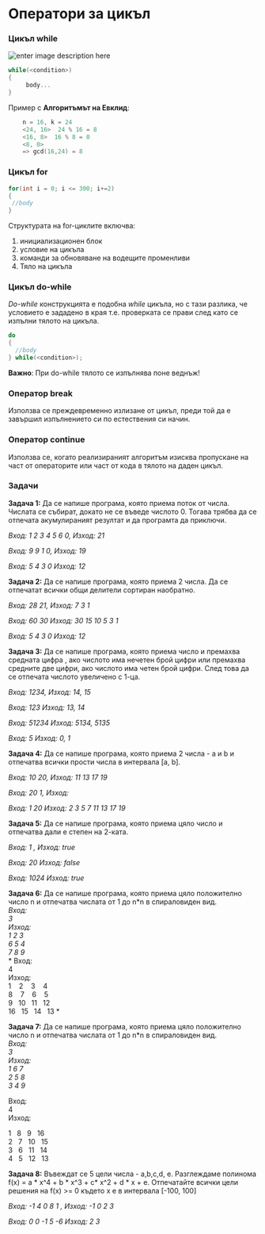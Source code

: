 # Оператори за цикъл


### Цикъл while


![enter image description here](https://i.ibb.co/7GgKR7k/Untitled-Diagram-1.png)
```c++
while(<condition>)
{
	 body...
}
```

Пример с **Алгоритъмът на Евклид**: 
```c++
	n = 16, k = 24
	<24, 16>  24 % 16 = 8
	<16, 8>  16 % 8 = 0
	<8, 0> 
	=> gcd(16,24) = 8
```


### Цикъл for
```c++
for(int i = 0; i <= 300; i+=2)
{
 //body
}
```

Структурата на for-циклите включва:
1. инициализационен блок
2. условие на цикъла
3. команди за обновяване на водещите променливи
4. Тяло на цикъла


### Цикъл do-while

_Do-while_ конструкцията е подобна _while_ цикъла, но с тази разлика, че условието е зададено в края т.е. проверката се прави след като се изпълни тялото на цикъла.
```c++
do
{
  //body
} while(<condition>);
```
**Важно**: При do-while тялото се изпълнява поне веднъж!

### Оператор break
Използва се преждевременно излизане от цикъл, преди той да е завършил изпълнението си по естествения си начин.

### Оператор continue
Използва се, когато реализираният алгоритъм изисква пропускане на част от операторите или част от кода в тялото на даден цикъл.


<h3>Задачи</h3>

**Задача 1:** Да се напише програма, която приема поток от числа. Числата се събират, докато не се въведе числото 0. Тогава трябва да се отпечата акумулираният резултат и да програмта да приключи.  

*Вход: 1 2 3 4 5 6 0, Изход: 21*

*Вход: 9 9 1 0, Изход: 19*

*Вход: 5 4 3 0 Изход: 12*

**Задача 2:** Да се напише програма, която приема 2 числа. Да се отпечатат всички общи делители сортиран наобратно.

*Вход: 28 21, Изход: 7 3 1*

*Вход: 60 30 Изход: 30 15 10 5 3 1*

*Вход: 5 4 3 0 Изход: 12*

**Задача 3:** Да се напише програма, която приема число и премахва среднaта цифра , ако числото има нечетен брой цифри или премахва средните две цифри, ако числото има четен брой цифри. След това да се отпечата числото увеличено с 1-ца.


*Вход: 1234, Изход: 14, 15*

*Вход: 123 Изход: 13, 14*

*Вход: 51234 Изход: 5134, 5135*

*Вход: 5 Изход: 0, 1*

**Задача 4:** Да се напише програма, която приема 2 числa - a и b и отпечатва всички прости числа в интервала [a, b].  


*Вход: 10 20, Изход: 11 13 17 19*

*Вход: 20 1, Изход:*

*Вход: 1 20 Изход: 2 3 5 7 11 13 17 19*

**Задача 5:** Да се напише програма, която приема цяло число и отпечатва дали е степен на 2-ката.

*Вход: 1 , Изход: true*

*Вход: 20 Изход: false* 

*Вход: 1024  Изход: true*

**Задача 6:** Да се напише програма, която приема цяло положително число n и отпечатва числата от 1 до n*n в спираловиден вид.  
*Вход:  
3  
Изход:  
1 2 3  
6 5 4  
7 8 9*  
*
Вход:  
4  
Изход:  
1 &nbsp;&nbsp; 2 &nbsp;&nbsp; 3 &nbsp;&nbsp; 4  
8 &nbsp;&nbsp; 7 &nbsp;&nbsp; 6 &nbsp;&nbsp; 5  
9 &nbsp; 10 &nbsp; 11 &nbsp; 12  
16 &nbsp; 15 &nbsp; 14 &nbsp; 13 *   

**Задача 7:** Да се напише програма, която приема цяло положително число n и отпечатва числата от 1 до n*n в спираловиден вид.  
*Вход:  
3  
Изход:  
1 6 7  
2 5 8  
3 4 9*  

Вход:  
4  
Изход:  

1 &nbsp; 8 &nbsp; 9 &nbsp; 16  
2 &nbsp; 7 &nbsp; 10 &nbsp; 15  
3 &nbsp; 6 &nbsp; 11 &nbsp; 14  
4 &nbsp; 5 &nbsp; 12 &nbsp; 13   

**Задача 8:** Въвеждат се 5 цели числа - a,b,c,d, e. 
Разглеждаме полинома f(x) = a * x^4 + b * x^3 + c* x^2 + d * x + e.
Отпечатайте всички цели решения на f(x) >= 0 където x e в интервала [-100, 100]


*Вход: -1 4 0 8 1 , Изход: -1 0 2 3*

*Вход: 0 0 -1 5 -6  Изход: 2 3* 

